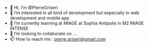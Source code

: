 - 👋 Hi, I’m @PierreGriseri
- 👀 I’m interested in all kind of development but especially in web development and mobile app
- 🌱 I’m currently learning at MIAGE at Sophia Antipolis in M2 MIAGE INTENSE
- 💞️ I’m looking to collaborate on ...
- 📫 How to reach me : pierre.griseri@gmail.com

<!---
PierreGriseri/PierreGriseri is a ✨ special ✨ repository because its `README.md` (this file) appears on your GitHub profile.
You can click the Preview link to take a look at your changes.
--->
